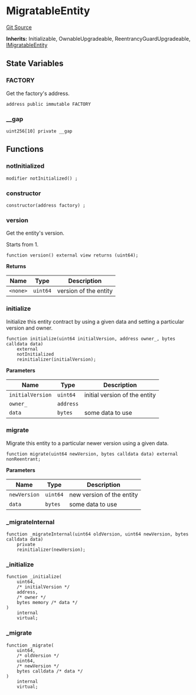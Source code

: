 # MigratableEntity
[Git Source](https://github.com/symbioticfi/core/blob/0c5792225777a2fa2f15f10dba9650eb44861800/src/contracts/common/MigratableEntity.sol)

**Inherits:**
Initializable, OwnableUpgradeable, ReentrancyGuardUpgradeable, [IMigratableEntity](/Users/andreikorokhov/symbiotic/core/docs/autogen/src/src/interfaces/common/IMigratableEntity.sol/interface.IMigratableEntity.md)


## State Variables
### FACTORY
Get the factory's address.


```solidity
address public immutable FACTORY
```


### __gap

```solidity
uint256[10] private __gap
```


## Functions
### notInitialized


```solidity
modifier notInitialized() ;
```

### constructor


```solidity
constructor(address factory) ;
```

### version

Get the entity's version.

Starts from 1.


```solidity
function version() external view returns (uint64);
```
**Returns**

|Name|Type|Description|
|----|----|-----------|
|`<none>`|`uint64`|version of the entity|


### initialize

Initialize this entity contract by using a given data and setting a particular version and owner.


```solidity
function initialize(uint64 initialVersion, address owner_, bytes calldata data)
    external
    notInitialized
    reinitializer(initialVersion);
```
**Parameters**

|Name|Type|Description|
|----|----|-----------|
|`initialVersion`|`uint64`|initial version of the entity|
|`owner_`|`address`||
|`data`|`bytes`|some data to use|


### migrate

Migrate this entity to a particular newer version using a given data.


```solidity
function migrate(uint64 newVersion, bytes calldata data) external nonReentrant;
```
**Parameters**

|Name|Type|Description|
|----|----|-----------|
|`newVersion`|`uint64`|new version of the entity|
|`data`|`bytes`|some data to use|


### _migrateInternal


```solidity
function _migrateInternal(uint64 oldVersion, uint64 newVersion, bytes calldata data)
    private
    reinitializer(newVersion);
```

### _initialize


```solidity
function _initialize(
    uint64,
    /* initialVersion */
    address,
    /* owner */
    bytes memory /* data */
)
    internal
    virtual;
```

### _migrate


```solidity
function _migrate(
    uint64,
    /* oldVersion */
    uint64,
    /* newVersion */
    bytes calldata /* data */
)
    internal
    virtual;
```

